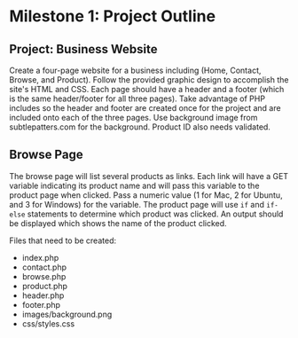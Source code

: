 # Milestone 1: Project Outline

## Project: Business Website
Create a four-page website for a business including (Home, Contact, Browse, and Product). Follow the provided graphic design to accomplish the site's HTML and CSS. Each page should have a header and a footer (which is the same header/footer for all three pages). Take advantage of PHP includes so the header and footer are created once for the project and are included onto each of the three pages. Use background image from subtlepatters.com for the background. Product ID also needs validated.

## Browse Page
The browse page will list several products as links. Each link will have a GET variable indicating its product name and will pass this variable to the product page when clicked. Pass a numeric value (1 for Mac, 2 for Ubuntu, and 3 for Windows) for the variable. The product page will use `if` and `if-else` statements to determine which product was clicked. An output should be displayed which shows the name of the product clicked.

Files that need to be created:
- index.php
- contact.php
- browse.php
- product.php
- header.php
- footer.php
- images/background.png
- css/styles.css
